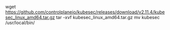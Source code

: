 
wget https://github.com/controlplaneio/kubesec/releases/download/v2.11.4/kubesec_linux_amd64.tar.gz
tar -xvf kubesec_linux_amd64.tar.gz
mv kubesec /usr/local/bin/

